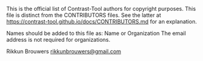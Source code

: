 This is the official list of Contrast-Tool authors for copyright purposes.
This file is distinct from the CONTRIBUTORS files.
See the latter at https://contrast-tool.github.io/docs/CONTRIBUTORS.md for an explanation.

Names should be added to this file as:
Name or Organization <email address>
The email address is not required for organizations.

Rikkun Brouwers <rikkunbrouwers@gmail.com>
